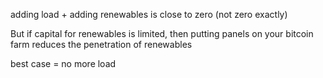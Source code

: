 adding load + adding renewables is close to zero (not zero exactly)

But if capital for renewables is limited, then putting panels on your bitcoin farm reduces the penetration of renewables

best case = no more load

